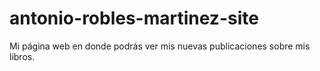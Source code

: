 # antonio-robles-martinez-site
Mi página web en donde podrás ver mis nuevas publicaciones sobre mis libros.
